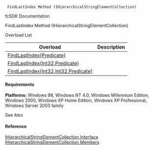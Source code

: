 ﻿     FindLastIndex Method (IHierarchicalStringElementCollection)                                                   

fcSDK Documentation

FindLastIndex Method (IHierarchicalStringElementCollection)

Overload List

| Overload | Description |
| --- | --- |
| [FindLastIndex(Predicate<IHierarchicalStringElement>)](fcSDK~FChoice.Foundation.Clarify.DataObjects.IHierarchicalStringElementCollection~FindLastIndex(Predicate{IHierarchicalStringElement}).md) |   |
| [FindLastIndex(Int32,Predicate<IHierarchicalStringElement>)](fcSDK~FChoice.Foundation.Clarify.DataObjects.IHierarchicalStringElementCollection~FindLastIndex(Int32,Predicate{IHierarchicalStringElement}).md) |   |
| [FindLastIndex(Int32,Int32,Predicate<IHierarchicalStringElement>)](fcSDK~FChoice.Foundation.Clarify.DataObjects.IHierarchicalStringElementCollection~FindLastIndex(Int32,Int32,Predicate{IHierarchicalStringElement}).md) |   |

#### Requirements

**Platforms:** Windows 98, Windows NT 4.0, Windows Millennium Edition, Windows 2000, Windows XP Home Edition, Windows XP Professional, Windows Server 2003 family

See Also

#### Reference

[IHierarchicalStringElementCollection Interface](fcSDK~FChoice.Foundation.Clarify.DataObjects.IHierarchicalStringElementCollection.md)  
[IHierarchicalStringElementCollection Members](fcSDK~FChoice.Foundation.Clarify.DataObjects.IHierarchicalStringElementCollection_members.md)